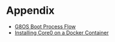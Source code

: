 # Appendix

* [G8OS Boot Process Flow](process.md)
* [Installing Core0 on a Docker Container](docker.md)
